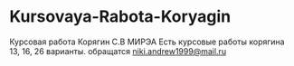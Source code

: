 # Kursovaya-Rabota-Koryagin
Курсовая работа Корягин С.В МИРЭА
Есть курсовые работы корягина 13, 16, 26 варианты. обращатся niki.andrew1999@mail.ru
